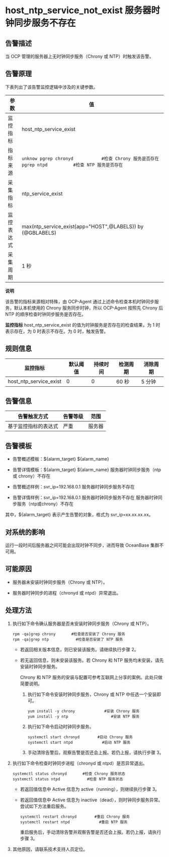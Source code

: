 host_ntp_service_not_exist 服务器时钟同步服务不存在 
============================================================



告警描述 
-------------------------

当 OCP 管理的服务器上无时钟同步服务（Chrony 或 NTP）时触发该告警。

告警原理 
-------------------------

下表列出了该告警监控逻辑中涉及的关键参数。


|  参数   |                                                          值                                                          |
|-------|---------------------------------------------------------------------------------------------------------------------|
| 监控指标  | host_ntp_service_exist                                                                                              |
| 指标来源  | ```unknow pgrep chronyd           #检查 Chrony 服务是否存在 pgrep ntpd          #检查 NTP 服务是否存在 ```  |
| 采集指标  | ntp_service_exist                                                                                                   |
| 监控表达式 | max(ntp_service_exist{app="HOST",@LABELS}) by (@GBLABELS)                                                           |
| 采集周期  | 1 秒                                                                                                                 |


**说明**



该告警的指标来源相对特殊，由 OCP-Agent 通过上述命令检查本机时钟同步服务，默认本机使用的 Chrony 服务同步时钟，所以 OCP-Agent 按照先 Chrony 后 NTP 的顺序检查时钟同步服务是否存在。

**监控指标** host_ntp_service_exist 的值为时钟服务是否存在的检查结果，为 1 时表示存在，为 0 时表示不存在。为 0 时，触发告警。

**规则信息** 
-----------------------------



|          监控指标          | 默认阈值 | 持续时间 | 检测周期 | 消除周期 |
|------------------------|------|------|------|------|
| host_ntp_service_exist | 0    | 0    | 60 秒 | 5 分钟 |



**告警信息** 
-----------------------------



|   告警触发方式   | 告警等级 | 范围  |
|------------|------|-----|
| 基于监控指标的表达式 | 严重   | 服务器 |



告警模板 
-------------------------

* 告警概述模板：${alarm_target} ${alarm_name}

  

* 告警详情模板：${alarm_target} ${alarm_name} 服务器时钟同步服务（ntp 或 chrony）不存在

  

* 告警概述样例：svr_ip=192.168.0.1 服务器时钟同步服务不存在

  

* 告警详情样例：svr_ip=192.168.0.1 服务器时钟同步服务不存在 服务器时钟同步服务（ntp或chrony）不存在

  




其中，${alarm_target} 表示产生告警的对象，格式为 svr_ip=xx.xx.xx.xx。

对系统的影响 
---------------------------

运行一段时间后服务器之间可能会出现时钟不同步，进而导致 OceanBase 集群不可用。

可能原因 
-------------------------

* 服务器未安装时钟同步服务（Chrony 或 NTP）。

  

* 服务器时钟同步的进程（chronyd 或 ntpd）异常退出。

  




处理方法 
-------------------------

1. 执行如下命令确认服务器是否未安装时钟同步服务（Chrony 或 NTP）。

   ```unknow
   rpm -qa|grep chrony       #检查是否安装了 Chrony 服务
   rpm -qa|grep ntp            #检查是否安装了 NTP 服务
   ```

   
   * 若返回相关版本信息，则已安装该服务。请继续执行步骤 2。

     
   
   * 若无返回信息，则未安装该服务。若 Chrony 和 NTP 服务均未安装，请先安装时钟同步服务。

     Chrony 和 NTP 服务的安装与配置可参考互联网上分享的案例。此处只做简要说明。
     1. 执行如下命令安装时钟同步服务，Chrony 或 NTP 中任选一个安装即可。

        ```unknow
        yum install -y chrony             #安装 Chrony 服务
        yum install -y ntp                   #安装 NTP 服务
        ```

        
     
     2. 执行如下命令启动时钟同步服务。

        ```unknow
        systemctl start chronyd        #启动 Chrony 服务
        systemctl start ntpd             #启动 NTP 服务
        ```

        
     
     3. 手动清除告警后，观察告警是否还会上报。若仍上报，请执行步骤 3。

        
     

     
   

   

2. 执行如下命令检查时钟同步进程（chronyd 或 ntpd）是否异常退出。

   ```unknow
   systemctl status chronyd       #检查 Chrony 服务状态
   systemctl status ntpd            #检查 NTP 服务状态
   ```

   
   * 若返回值信息中 Active 信息为 active（running），则继续执行步骤 3。

     
   
   * 若返回值信息中 Active 信息为 inactive（dead），则时钟同步服务异常。尝试如下方法重启服务。

     ```unknow
     systemctl restart chronyd        #重启 Chrony 服务
     systemctl restart ntpd             #重启 NTP 服务
     ```

     

     重启服务后，手动清除告警并观察告警是否还会上报。若仍上报，请执行步骤 3。
     
   

   

3. 其他原因，请联系技术支持人员定位。

   




